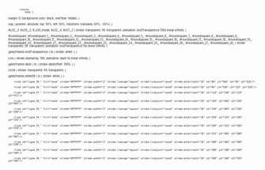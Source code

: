 <svg version="1.1" xmlns="http://www.w3.org/2000/svg" xmlns:xlink="http://www.w3.org/1999/xlink" x="0px" y="0px" width="1280px"
	 height="807px" viewBox="0 0 1280 807" enable-background="new 0 0 1280 807" xml:space="preserve">
   <foreignObject width="100%" height="100%">
                                        
			<style>
				body {
  margin: 0;
  background-color: black;
  overflow: hidden;
}

svg {
  position: absolute;
  top: 50%;
  left: 50%;
  transform: translate(-50%, -50%);
}

#_x32__3_, #_x30__2_, #_x30_inside, #_x32__4_, #_x31__2_ {
  stroke: transparent;
  fill: transparent;
  animation: endTransparence 100s linear infinite;
}

#roundsquare, #roundsquare_1_, #roundsquare_2_, #roundsquare_3_, #roundsquare_4_, #roundsquare_5_, #roundsquare_6_, #roundsquare_7_, #roundsquare_8_, #roundsquare_9_, #roundsquare_10_, #roundsquare_11_, #roundsquare_12_, #roundsquare_13_, #roundsquare_14_, #roundsquare_15_, #roundsquare_16_, #roundsquare_17_, #roundsquare_18_, #roundsquare_19_, #roundsquare_20_, #roundsquare_21_, #roundsquare_22_, #roundsquare_23_, #roundsquare_24_, #roundsquare_25_, #roundsquare_26_, #roundsquare_27_, #roundsquare_28_ {
  stroke: transparent;
  fill: transparent;
  animation: endTransparence 10s linear infinite;
}

@keyframes endTransparence {
  to {
    stroke: white;
  }
}

Line {
  stroke-dasharray: 100;
  animation: dash 5s linear infinite;
}

@keyframes dash {
  to {
    stroke-dashoffset: 1000;
  }
}

circle {
  stroke: transparent;
  fill: transparent;
}

@keyframes whitefill {
  to {
    stroke: white;
  }
}
			</style>
   
   
<g id="Fond">
	<rect width="1280" height="807"/>
	<rect id="footer_smartphone" x="478" y="729" display="none" fill="#B3B3B3" width="373" height="71"/>
	<rect id="footer_web_left" x="105" y="729" display="none" fill="#B3B3B3" width="373" height="71"/>
	<rect id="footer_web_right_1_" x="851" y="729" display="none" fill="#B3B3B3" width="373" height="71"/>
	<rect id="header_smartphone" x="478" display="none" fill="#B3B3B3" width="373" height="71"/>
	<rect id="hearder_web_left" x="105" display="none" fill="#B3B3B3" width="373" height="71"/>
	<rect id="hearder_web_right" x="851" display="none" fill="#B3B3B3" width="373" height="71"/>
	<rect id="merge" display="none" width="105" height="807"/>
	<rect id="merge_1_" x="1175" display="none" width="105" height="807"/>
</g>
<g id="chiffre">
	<path id="_x31__2_" fill="none" stroke="#FFFFFF" stroke-miterlimit="10" d="M831.5,341v162l-24-0.5V379l-21,1v-18
		c0,0,25.833-2.333,27.833-19.333L831.5,341z"/>
	<path id="_x32__4_" fill="#FFFFFF" stroke="#FFFFFF" stroke-miterlimit="10" d="M524.041,390.5h-0.833h-23.667
		c0,0,0.336-27.021,6.001-32.688c0,0,39.874-50.844,70.666,9.047c0,6.333,3.334,29.966-3.333,40.634c-6.667,10.666-3,3.982-8,12.648
		s-21,30.658-21,30.658l-12.333,17.558l-4,6.143H577.5v25h-78v-25.709l49.938-75.227c0,0,6.885-9.773,4.553-19.773
		c-2.334-10-1.307-13.916-9.058-17.667s-12.696,0.333-14.696,2.667s-5.348,9-6.014,11.333l0.409,5.083l0.413,10.521L524.041,390.5z"
		/>
	<path id="_x30_inside" fill="none" stroke="#FFFFFF" stroke-miterlimit="10" d="M622.5,470v-95c0,0,13-27,26,0v93
		C648.5,468,641.375,489.5,622.5,470z"/>
	<path id="_x30__2_" fill="none" stroke="#FFFFFF" stroke-miterlimit="10" d="M598.5,474V374c0,0,34-75,74-5.5
		c0,0.667,0,0.667,0,0.667L673.417,472C673.417,472,641.333,541,598.5,474z"/>
	<path id="_x32__3_" fill="#FFFFFF" stroke="#FFFFFF" stroke-miterlimit="10" d="M717.041,393.5h-0.833h-23.667
		c0,0,0.336-27.021,6.001-32.688c0,0,39.874-50.844,70.666,9.047c0,6.333,3.335,29.966-3.333,40.634c-6.667,10.666-3,3.982-8,12.648
		s-21,30.658-21,30.658l-12.333,17.558l-4,6.143H770.5v25h-78v-25.709l49.938-75.227c0,0,6.885-9.773,4.553-19.773
		c-2.334-10-1.307-13.916-9.058-17.667s-12.696,0.333-14.696,2.667s-5.348,9-6.014,11.333l0.409,5.083l0.413,10.521L717.041,393.5z"
		/>
</g>
<g id="carreArrondie">
	<path id="roundsquare" fill="none" stroke="#FFFFFF" stroke-width="2" stroke-miterlimit="10" d="M684,601c0,6.627-5.373,12-12,12
		h-16c-6.627,0-12-5.373-12-12v-16c0-6.627,5.373-12,12-12h16c6.627,0,12,5.373,12,12V601z"/>
	<path id="roundsquare_1_" fill="none" stroke="#FFFFFF" stroke-width="2" stroke-miterlimit="10" d="M807,685
		c0,6.627-5.373,12-12,12h-16c-6.627,0-12-5.373-12-12v-16c0-6.627,5.373-12,12-12h16c6.627,0,12,5.373,12,12V685z"/>
	<path id="roundsquare_2_" fill="none" stroke="#FFFFFF" stroke-width="2" stroke-miterlimit="10" d="M827,586
		c0,6.627-5.373,12-12,12h-16c-6.627,0-12-5.373-12-12v-16c0-6.627,5.373-12,12-12h16c6.627,0,12,5.373,12,12V586z"/>
	<path id="roundsquare_3_" fill="none" stroke="#FFFFFF" stroke-width="2" stroke-miterlimit="10" d="M751,546
		c0,6.627-5.373,12-12,12h-16c-6.627,0-12-5.373-12-12v-16c0-6.627,5.373-12,12-12h16c6.627,0,12,5.373,12,12V546z"/>
	<path id="roundsquare_4_" fill="none" stroke="#FFFFFF" stroke-width="2" stroke-miterlimit="10" d="M410,695
		c0,6.627-5.373,12-12,12h-16c-6.627,0-12-5.373-12-12v-16c0-6.627,5.373-12,12-12h16c6.627,0,12,5.373,12,12V695z"/>
	<path id="roundsquare_5_" fill="none" stroke="#FFFFFF" stroke-width="2" stroke-miterlimit="10" d="M704,310
		c0,6.627-5.373,12-12,12h-16c-6.627,0-12-5.373-12-12v-16c0-6.627,5.373-12,12-12h16c6.627,0,12,5.373,12,12V310z"/>
	<path id="roundsquare_6_" fill="none" stroke="#FFFFFF" stroke-width="2" stroke-miterlimit="10" d="M798,304
		c0,6.627-5.373,12-12,12h-16c-6.627,0-12-5.373-12-12v-16c0-6.627,5.373-12,12-12h16c6.627,0,12,5.373,12,12V304z"/>
	<path id="roundsquare_7_" fill="none" stroke="#FFFFFF" stroke-width="2" stroke-miterlimit="10" d="M1091,397
		c0,6.627-5.373,12-12,12h-16c-6.627,0-12-5.373-12-12v-16c0-6.627,5.373-12,12-12h16c6.627,0,12,5.373,12,12V397z"/>
	<path id="roundsquare_8_" fill="none" stroke="#FFFFFF" stroke-width="2" stroke-miterlimit="10" d="M1223,508
		c0,6.627-5.373,12-12,12h-16c-6.627,0-12-5.373-12-12v-16c0-6.627,5.373-12,12-12h16c6.627,0,12,5.373,12,12V508z"/>
	<path id="roundsquare_9_" fill="none" stroke="#FFFFFF" stroke-width="2" stroke-miterlimit="10" d="M595,626
		c0,6.627-5.373,12-12,12h-16c-6.627,0-12-5.373-12-12v-16c0-6.627,5.373-12,12-12h16c6.627,0,12,5.373,12,12V626z"/>
	<path id="roundsquare_10_" fill="none" stroke="#FFFFFF" stroke-width="2" stroke-miterlimit="10" d="M519,561
		c0,6.627-5.373,12-12,12h-16c-6.627,0-12-5.373-12-12v-16c0-6.627,5.373-12,12-12h16c6.627,0,12,5.373,12,12V561z"/>
	<path id="roundsquare_11_" fill="none" stroke="#FFFFFF" stroke-width="2" stroke-miterlimit="10" d="M901,266
		c0,6.627-5.373,12-12,12h-16c-6.627,0-12-5.373-12-12v-16c0-6.627,5.373-12,12-12h16c6.627,0,12,5.373,12,12V266z"/>
	<path id="roundsquare_12_" fill="none" stroke="#FFFFFF" stroke-width="2" stroke-miterlimit="10" d="M941,466
		c0,6.627-5.373,12-12,12h-16c-6.627,0-12-5.373-12-12v-16c0-6.627,5.373-12,12-12h16c6.627,0,12,5.373,12,12V466z"/>
	<path id="roundsquare_13_" fill="none" stroke="#FFFFFF" stroke-width="2" stroke-miterlimit="10" d="M941,646
		c0,6.627-5.373,12-12,12h-16c-6.627,0-12-5.373-12-12v-16c0-6.627,5.373-12,12-12h16c6.627,0,12,5.373,12,12V646z"/>
	<path id="roundsquare_14_" fill="none" stroke="#FFFFFF" stroke-width="2" stroke-miterlimit="10" d="M1194,646
		c0,6.627-5.373,12-12,12h-16c-6.627,0-12-5.373-12-12v-16c0-6.627,5.373-12,12-12h16c6.627,0,12,5.373,12,12V646z"/>
	<path id="roundsquare_15_" fill="none" stroke="#FFFFFF" stroke-width="2" stroke-miterlimit="10" d="M1091,541
		c0,6.627-5.373,12-12,12h-16c-6.627,0-12-5.373-12-12v-16c0-6.627,5.373-12,12-12h16c6.627,0,12,5.373,12,12V541z"/>
	<path id="roundsquare_16_" fill="none" stroke="#FFFFFF" stroke-width="2" stroke-miterlimit="10" d="M1194,306
		c0,6.627-5.373,12-12,12h-16c-6.627,0-12-5.373-12-12v-16c0-6.627,5.373-12,12-12h16c6.627,0,12,5.373,12,12V306z"/>
	<path id="roundsquare_17_" fill="none" stroke="#FFFFFF" stroke-width="2" stroke-miterlimit="10" d="M1025,304
		c0,6.627-5.373,12-12,12h-16c-6.627,0-12-5.373-12-12v-16c0-6.627,5.373-12,12-12h16c6.627,0,12,5.373,12,12V304z"/>
	<path id="roundsquare_18_" fill="none" stroke="#FFFFFF" stroke-width="2" stroke-miterlimit="10" d="M904,342
		c0,6.627-5.373,12-12,12h-16c-6.627,0-12-5.373-12-12v-16c0-6.627,5.373-12,12-12h16c6.627,0,12,5.373,12,12V342z"/>
	<path id="roundsquare_19_" fill="none" stroke="#FFFFFF" stroke-width="2" stroke-miterlimit="10" d="M934,174
		c0,6.627-5.373,12-12,12h-16c-6.627,0-12-5.373-12-12v-16c0-6.627,5.373-12,12-12h16c6.627,0,12,5.373,12,12V174z"/>
	<path id="roundsquare_20_" fill="none" stroke="#FFFFFF" stroke-width="2" stroke-miterlimit="10" d="M256,246
		c0,6.627-5.373,12-12,12h-16c-6.627,0-12-5.373-12-12v-16c0-6.627,5.373-12,12-12h16c6.627,0,12,5.373,12,12V246z"/>
	<path id="roundsquare_21_" fill="none" stroke="#FFFFFF" stroke-width="2" stroke-miterlimit="10" d="M410,226
		c0,6.627-5.373,12-12,12h-16c-6.627,0-12-5.373-12-12v-16c0-6.627,5.373-12,12-12h16c6.627,0,12,5.373,12,12V226z"/>
	<path id="roundsquare_22_" fill="none" stroke="#FFFFFF" stroke-width="2" stroke-miterlimit="10" d="M575,174
		c0,6.627-5.373,12-12,12h-16c-6.627,0-12-5.373-12-12v-16c0-6.627,5.373-12,12-12h16c6.627,0,12,5.373,12,12V174z"/>
	<path id="roundsquare_23_" fill="none" stroke="#FFFFFF" stroke-width="2" stroke-miterlimit="10" d="M555,277
		c0,6.627-5.373,12-12,12h-16c-6.627,0-12-5.373-12-12v-16c0-6.627,5.373-12,12-12h16c6.627,0,12,5.373,12,12V277z"/>
	<path id="roundsquare_24_" fill="none" stroke="#FFFFFF" stroke-width="2" stroke-miterlimit="10" d="M139,458
		c0,6.627-5.373,12-12,12h-16c-6.627,0-12-5.373-12-12v-16c0-6.627,5.373-12,12-12h16c6.627,0,12,5.373,12,12V458z"/>
	<path id="roundsquare_25_" fill="none" stroke="#FFFFFF" stroke-width="2" stroke-miterlimit="10" d="M159,241
		c0,6.627-5.373,12-12,12h-16c-6.627,0-12-5.373-12-12v-16c0-6.627,5.373-12,12-12h16c6.627,0,12,5.373,12,12V241z"/>
	<path id="roundsquare_26_" fill="none" stroke="#FFFFFF" stroke-width="2" stroke-miterlimit="10" d="M335,554
		c0,6.627-5.373,12-12,12h-16c-6.627,0-12-5.373-12-12v-16c0-6.627,5.373-12,12-12h16c6.627,0,12,5.373,12,12V554z"/>
	<path id="roundsquare_27_" fill="none" stroke="#FFFFFF" stroke-width="2" stroke-miterlimit="10" d="M104,611
		c0,6.627-5.373,12-12,12H76c-6.627,0-12-5.373-12-12v-16c0-6.627,5.373-12,12-12h16c6.627,0,12,5.373,12,12V611z"/>
	<path id="roundsquare_28_" fill="none" stroke="#FFFFFF" stroke-width="2" stroke-miterlimit="10" d="M315,407
		c0,6.627-5.373,12-12,12h-16c-6.627,0-12-5.373-12-12v-16c0-6.627,5.373-12,12-12h16c6.627,0,12,5.373,12,12V407z"/>
</g>
<g id="Ligne">
	
		<line id="ligne_59_" fill="none" stroke="#FFFFFF" stroke-width="2" stroke-linecap="square" stroke-linejoin="round" stroke-miterlimit="10" x1="84" y1="583" x2="84" y2="526"/>
	
		<line id="ligne_58_" fill="none" stroke="#FFFFFF" stroke-width="2" stroke-linecap="square" stroke-linejoin="round" stroke-miterlimit="10" x1="84" y1="526" x2="119" y2="526"/>
	
		<line id="ligne_57_" fill="none" stroke="#FFFFFF" stroke-width="2" stroke-linecap="square" stroke-linejoin="round" stroke-miterlimit="10" x1="119" y1="526" x2="119" y2="471"/>
	
		<line id="ligne_56_" fill="none" stroke="#FFFFFF" stroke-width="2" stroke-linecap="square" stroke-linejoin="round" stroke-miterlimit="10" x1="105" y1="603" x2="236" y2="603"/>
	
		<line id="ligne_55_" fill="none" stroke="#FFFFFF" stroke-width="2" stroke-linecap="square" stroke-linejoin="round" stroke-miterlimit="10" x1="236" y1="603" x2="236" y2="258"/>
	
		<line id="ligne_54_" fill="none" stroke="#FFFFFF" stroke-width="2" stroke-linecap="square" stroke-linejoin="round" stroke-miterlimit="10" x1="256" y1="233" x2="295" y2="233"/>
	
		<line id="ligne_53_" fill="none" stroke="#FFFFFF" stroke-width="2" stroke-linecap="square" stroke-linejoin="round" stroke-miterlimit="10" x1="295" y1="233" x2="295" y2="378"/>
	
		<line id="ligne_52_" fill="none" stroke="#FFFFFF" stroke-width="2" stroke-linecap="square" stroke-linejoin="round" stroke-miterlimit="10" x1="315" y1="402" x2="390" y2="402"/>
	
		<line id="ligne_51_" fill="none" stroke="#FFFFFF" stroke-width="2" stroke-linecap="square" stroke-linejoin="round" stroke-miterlimit="10" x1="390" y1="402" x2="390" y2="238"/>
	
		<line id="ligne_50_" fill="none" stroke="#FFFFFF" stroke-width="2" stroke-linecap="square" stroke-linejoin="round" stroke-miterlimit="10" x1="390" y1="198" x2="390" y2="166"/>
	
		<line id="ligne_49_" fill="none" stroke="#FFFFFF" stroke-width="2" stroke-linecap="square" stroke-linejoin="round" stroke-miterlimit="10" x1="390" y1="166" x2="535" y2="166"/>
	
		<line id="ligne_48_" fill="none" stroke="#FFFFFF" stroke-width="2" stroke-linecap="square" stroke-linejoin="round" stroke-miterlimit="10" x1="555" y1="146" x2="555" y2="93"/>
	
		<line id="ligne_47_" fill="none" stroke="#FFFFFF" stroke-width="2" stroke-linecap="square" stroke-linejoin="round" stroke-miterlimit="10" x1="555" y1="93" x2="807" y2="93"/>
	
		<line id="ligne_46_" fill="none" stroke="#FFFFFF" stroke-width="2" stroke-linecap="square" stroke-linejoin="round" stroke-miterlimit="10" x1="807" y1="93" x2="807" y2="558"/>
	
		<line id="ligne_45_" fill="none" stroke="#FFFFFF" stroke-width="2" stroke-linecap="square" stroke-linejoin="round" stroke-miterlimit="10" x1="807" y1="598" x2="807" y2="638"/>
	
		<line id="ligne_44_" fill="none" stroke="#FFFFFF" stroke-width="2" stroke-linecap="square" stroke-linejoin="round" stroke-miterlimit="10" x1="807" y1="638" x2="901" y2="638"/>
	
		<line id="ligne_43_" fill="none" stroke="#FFFFFF" stroke-width="2" stroke-linecap="square" stroke-linejoin="round" stroke-miterlimit="10" x1="921" y1="617" x2="921" y2="479"/>
	
		<line id="ligne_42_" fill="none" stroke="#FFFFFF" stroke-width="2" stroke-linecap="square" stroke-linejoin="round" stroke-miterlimit="10" x1="941" y1="458" x2="1071" y2="458"/>
	
		<line id="ligne_41_" fill="none" stroke="#FFFFFF" stroke-width="2" stroke-linecap="square" stroke-linejoin="round" stroke-miterlimit="10" x1="1071" y1="458" x2="1071" y2="409"/>
	
		<line id="ligne_40_" fill="none" stroke="#FFFFFF" stroke-width="2" stroke-linecap="square" stroke-linejoin="round" stroke-miterlimit="10" x1="1091" y1="386" x2="1174" y2="386"/>
	
		<line id="ligne_39_" fill="none" stroke="#FFFFFF" stroke-width="2" stroke-linecap="square" stroke-linejoin="round" stroke-miterlimit="10" x1="1174" y1="386" x2="1174" y2="617"/>
	
		<line id="ligne_38_" fill="none" stroke="#FFFFFF" stroke-width="2" stroke-linecap="square" stroke-linejoin="round" stroke-miterlimit="10" x1="1194" y1="638" x2="1203" y2="638"/>
	
		<line id="ligne_37_" fill="none" stroke="#FFFFFF" stroke-width="2" stroke-linecap="square" stroke-linejoin="round" stroke-miterlimit="10" x1="1203" y1="638" x2="1203" y2="520"/>
	
		<line id="ligne_36_" fill="none" stroke="#FFFFFF" stroke-width="2" stroke-linecap="square" stroke-linejoin="round" stroke-miterlimit="10" x1="1203" y1="480" x2="1203" y2="364"/>
	
		<line id="ligne_35_" fill="none" stroke="#FFFFFF" stroke-width="2" stroke-linecap="square" stroke-linejoin="round" stroke-miterlimit="10" x1="1203" y1="364" x2="1174" y2="364"/>
	
		<line id="ligne_34_" fill="none" stroke="#FFFFFF" stroke-width="2" stroke-linecap="square" stroke-linejoin="round" stroke-miterlimit="10" x1="1174" y1="364" x2="1174" y2="318"/>
	
		<line id="ligne_33_" fill="none" stroke="#FFFFFF" stroke-width="2" stroke-linecap="square" stroke-linejoin="round" stroke-miterlimit="10" x1="1154" y1="298" x2="1087" y2="298"/>
	
		<line id="ligne_32_" fill="none" stroke="#FFFFFF" stroke-width="2" stroke-linecap="square" stroke-linejoin="round" stroke-miterlimit="10" x1="1087" y1="298" x2="1087" y2="335"/>
	
		<line id="ligne_31_" fill="none" stroke="#FFFFFF" stroke-width="2" stroke-linecap="square" stroke-linejoin="round" stroke-miterlimit="10" x1="1087" y1="335" x2="904" y2="335"/>
	
		<line id="ligne_30_" fill="none" stroke="#FFFFFF" stroke-width="2" stroke-linecap="square" stroke-linejoin="round" stroke-miterlimit="10" x1="884" y1="354" x2="884" y2="677"/>
	
		<line id="ligne_29_" fill="none" stroke="#FFFFFF" stroke-width="2" stroke-linecap="square" stroke-linejoin="round" stroke-miterlimit="10" x1="884" y1="677" x2="807" y2="677"/>
	
		<line id="ligne_28_" fill="none" stroke="#FFFFFF" stroke-width="2" stroke-linecap="square" stroke-linejoin="round" stroke-miterlimit="10" x1="767" y1="677" x2="574" y2="677"/>
	
		<line id="ligne_27_" fill="none" stroke="#FFFFFF" stroke-width="2" stroke-linecap="square" stroke-linejoin="round" stroke-miterlimit="10" x1="574" y1="677" x2="574" y2="638"/>
	
		<line id="ligne_26_" fill="none" stroke="#FFFFFF" stroke-width="2" stroke-linecap="square" stroke-linejoin="round" stroke-miterlimit="10" x1="555" y1="618" x2="499" y2="618"/>
	
		<line id="ligne_25_" fill="none" stroke="#FFFFFF" stroke-width="2" stroke-linecap="square" stroke-linejoin="round" stroke-miterlimit="10" x1="499" y1="618" x2="499" y2="573"/>
	
		<line id="ligne_24_" fill="none" stroke="#FFFFFF" stroke-width="2" stroke-linecap="square" stroke-linejoin="round" stroke-miterlimit="10" x1="477" y1="553" x2="390" y2="553"/>
	
		<line id="ligne_23_" fill="none" stroke="#FFFFFF" stroke-width="2" stroke-linecap="square" stroke-linejoin="round" stroke-miterlimit="10" x1="390" y1="553" x2="390" y2="667"/>
	
		<line id="ligne_22_" fill="none" stroke="#FFFFFF" stroke-width="2" stroke-linecap="square" stroke-linejoin="round" stroke-miterlimit="10" x1="1177" y1="278" x2="1177" y2="166"/>
	
		<line id="ligne_21_" fill="none" stroke="#FFFFFF" stroke-width="2" stroke-linecap="square" stroke-linejoin="round" stroke-miterlimit="10" x1="1177" y1="166" x2="934" y2="166"/>
	
		<line id="ligne_20_" fill="none" stroke="#FFFFFF" stroke-width="2" stroke-linecap="square" stroke-linejoin="round" stroke-miterlimit="10" x1="786" y1="578" x2="731" y2="578"/>
	
		<line id="ligne_19_" fill="none" stroke="#FFFFFF" stroke-width="2" stroke-linecap="square" stroke-linejoin="round" stroke-miterlimit="10" x1="731" y1="578" x2="731" y2="558"/>
	
		<line id="ligne_18_" fill="none" stroke="#FFFFFF" stroke-width="2" stroke-linecap="square" stroke-linejoin="round" stroke-miterlimit="10" x1="731" y1="578" x2="731" y2="593"/>
	
		<line id="ligne_17_" fill="none" stroke="#FFFFFF" stroke-width="2" stroke-linecap="square" stroke-linejoin="round" stroke-miterlimit="10" x1="731" y1="593" x2="684" y2="593"/>
	
		<line id="ligne_16_" fill="none" stroke="#FFFFFF" stroke-width="2" stroke-linecap="square" stroke-linejoin="round" stroke-miterlimit="10" x1="315" y1="566" x2="315" y2="687"/>
	
		<line id="ligne_15_" fill="none" stroke="#FFFFFF" stroke-width="2" stroke-linecap="square" stroke-linejoin="round" stroke-miterlimit="10" x1="315" y1="687" x2="370" y2="687"/>
	
		<line id="ligne_14_" fill="none" stroke="#FFFFFF" stroke-width="2" stroke-linecap="square" stroke-linejoin="round" stroke-miterlimit="10" x1="1006" y1="316" x2="1006" y2="638"/>
	
		<line id="ligne_13_" fill="none" stroke="#FFFFFF" stroke-width="2" stroke-linecap="square" stroke-linejoin="round" stroke-miterlimit="10" x1="1006" y1="638" x2="1154" y2="638"/>
	
		<line id="ligne_12_" fill="none" stroke="#FFFFFF" stroke-width="2" stroke-linecap="square" stroke-linejoin="round" stroke-miterlimit="10" x1="236" y1="218" x2="236" y2="130"/>
	
		<line id="ligne_11_" fill="none" stroke="#FFFFFF" stroke-width="2" stroke-linecap="square" stroke-linejoin="round" stroke-miterlimit="10" x1="236" y1="130" x2="139" y2="130"/>
	
		<line id="ligne_10_" fill="none" stroke="#FFFFFF" stroke-width="2" stroke-linecap="square" stroke-linejoin="round" stroke-miterlimit="10" x1="139" y1="130" x2="139" y2="213"/>
	
		<line id="ligne_9_" fill="none" stroke="#FFFFFF" stroke-width="2" stroke-linecap="square" stroke-linejoin="round" stroke-miterlimit="10" x1="555" y1="269" x2="600" y2="269"/>
	
		<line id="ligne_8_" fill="none" stroke="#FFFFFF" stroke-width="2" stroke-linecap="square" stroke-linejoin="round" stroke-miterlimit="10" x1="600" y1="269" x2="600" y2="298"/>
	
		<line id="ligne_7_" fill="none" stroke="#FFFFFF" stroke-width="2" stroke-linecap="square" stroke-linejoin="round" stroke-miterlimit="10" x1="600" y1="298" x2="664" y2="298"/>
	
		<line id="ligne_6_" fill="none" stroke="#FFFFFF" stroke-width="2" stroke-linecap="square" stroke-linejoin="round" stroke-miterlimit="10" x1="684" y1="282" x2="684" y2="258"/>
	
		<line id="ligne_5_" fill="none" stroke="#FFFFFF" stroke-width="2" stroke-linecap="square" stroke-linejoin="round" stroke-miterlimit="10" x1="684" y1="258" x2="861" y2="258"/>
	
		<line id="ligne_4_" fill="none" stroke="#FFFFFF" stroke-width="2" stroke-linecap="square" stroke-linejoin="round" stroke-miterlimit="10" x1="704" y1="302" x2="725" y2="302"/>
	
		<line id="ligne_3_" fill="none" stroke="#FFFFFF" stroke-width="2" stroke-linecap="square" stroke-linejoin="round" stroke-miterlimit="10" x1="725" y1="302" x2="725" y2="296"/>
	
		<line id="ligne_2_" fill="none" stroke="#FFFFFF" stroke-width="2" stroke-linecap="square" stroke-linejoin="round" stroke-miterlimit="10" x1="725" y1="296" x2="758" y2="296"/>
	
		<line id="ligne_1_" fill="none" stroke="#FFFFFF" stroke-width="2" stroke-linecap="square" stroke-linejoin="round" stroke-miterlimit="10" x1="901" y1="258" x2="914" y2="258"/>
	
		<line id="ligne" fill="none" stroke="#FFFFFF" stroke-width="2" stroke-linecap="square" stroke-linejoin="round" stroke-miterlimit="10" x1="914" y1="258" x2="914" y2="186"/>
</g>
<g id="Ballon">
	<circle fill="#0CFF28" cx="512.022" cy="382.022" r="13.022"/>
	<circle fill="#0CFF28" cx="798.022" cy="371.022" r="13.022"/>
	<circle fill="#0CFF28" cx="635.022" cy="350.022" r="13.022"/>
	<circle fill="#0CFF28" cx="661.022" cy="429.022" r="13.022"/>
	<circle fill="#0CFF28" cx="611.022" cy="412.022" r="13.022"/>
	<circle fill="#0CFF28" cx="629.022" cy="488.022" r="13.022"/>
	<circle fill="#0CFF28" cx="564.022" cy="389.022" r="13.022"/>
	<circle fill="#0CFF28" cx="512.022" cy="478.022" r="13.022"/>
	<circle fill="#00F4E9" cx="519.022" cy="358.022" r="13.022"/>
	<circle fill="#00F4E9" cx="826.022" cy="348.022" r="13.022"/>
	<circle fill="#00F4E9" cx="820.022" cy="438.022" r="13.022"/>
	<circle fill="#00F4E9" cx="656.022" cy="364.022" r="13.022"/>
	<circle fill="#00F4E9" cx="661.022" cy="452.022" r="13.022"/>
	<circle fill="#00F4E9" cx="611.022" cy="391.022" r="13.022"/>
	<circle fill="#00F4E9" cx="611.022" cy="475.022" r="13.022"/>
	<circle fill="#00F4E9" cx="555.022" cy="412.022" r="13.022"/>
	<circle fill="#00F4E9" cx="519.022" cy="488.022" r="13.022"/>
	<circle fill="#DCFF23" cx="542.022" cy="350.022" r="13.022"/>
	<circle fill="#DCFF23" cx="818.022" cy="366.022" r="13.022"/>
	<circle fill="#DCFF23" cx="820.022" cy="464.022" r="13.022"/>
	<circle fill="#DCFF23" cx="661.022" cy="386.022" r="13.022"/>
	<circle fill="#DCFF23" cx="659.022" cy="475.022" r="13.022"/>
	<circle fill="#DCFF23" cx="613.022" cy="369.022" r="13.022"/>
	<circle fill="#DCFF23" cx="611.022" cy="454.022" r="13.022"/>
	<circle fill="#DCFF23" cx="538.022" cy="435.022" r="13.022"/>
	<circle fill="#DCFF23" cx="542.022" cy="488.022" r="13.022"/>
	<circle fill="#FF0000" cx="561.022" cy="363.022" r="13.022"/>
	<circle fill="#FF0000" cx="661.022" cy="408.022" r="13.022"/>
	<circle fill="#FF0000" cx="645.022" cy="488.022" r="13.022"/>
	<circle fill="#FF0000" cx="611.022" cy="435.022" r="13.022"/>
	<circle fill="#FF0000" cx="525.022" cy="458.022" r="13.022"/>
	<circle fill="#FF0000" cx="564.022" cy="488.022" r="13.022"/>
	<circle fill="#0CFF28" cx="705.022" cy="385.022" r="13.022"/>
	<circle fill="#0CFF28" cx="757.022" cy="392.022" r="13.022"/>
	<circle fill="#0CFF28" cx="705.022" cy="481.022" r="13.022"/>
	<circle fill="#0CFF28" cx="820.022" cy="412.022" r="13.022"/>
	<circle fill="#00F4E9" cx="712.022" cy="361.022" r="13.022"/>
	<circle fill="#00F4E9" cx="748.022" cy="415.022" r="13.022"/>
	<circle fill="#00F4E9" cx="712.022" cy="491.022" r="13.022"/>
	<circle fill="#DCFF23" cx="735.022" cy="353.022" r="13.022"/>
	<circle fill="#DCFF23" cx="731.022" cy="438.022" r="13.022"/>
	<circle fill="#DCFF23" cx="735.022" cy="491.022" r="13.022"/>
	<circle fill="#FF0000" cx="754.022" cy="366.022" r="13.022"/>
	<circle fill="#FF0000" cx="820.022" cy="389.022" r="13.022"/>
	<circle fill="#FF0000" cx="820.022" cy="488.022" r="13.022"/>
	<circle fill="#FF0000" cx="718.022" cy="461.022" r="13.022"/>
	<circle fill="#FF0000" cx="757.022" cy="491.022" r="13.022"/>
</g>
</svg>
